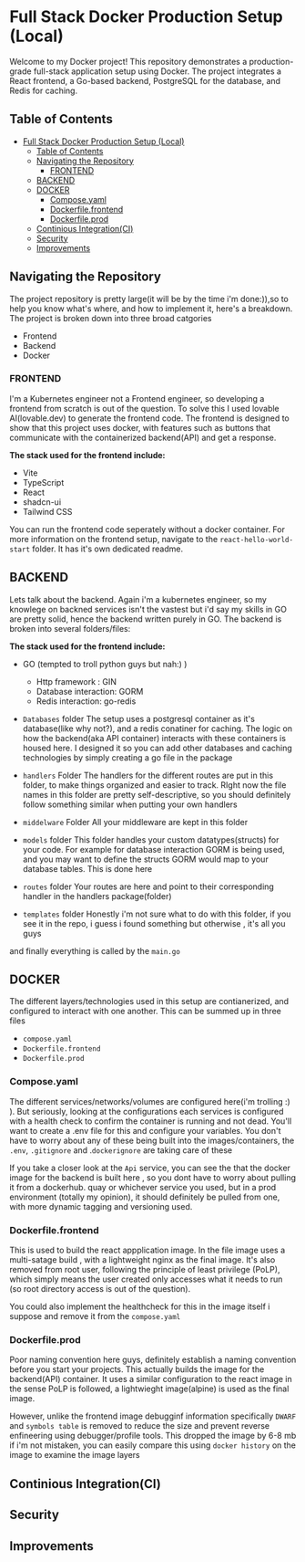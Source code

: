 # Full Stack Docker Production Setup (Local)

Welcome to my Docker project! This repository demonstrates a production-grade full-stack application setup using Docker. The project integrates a React frontend, a Go-based backend, PostgreSQL for the database, and Redis for caching. 

## Table of Contents
- [Full Stack Docker Production Setup (Local)](#full-stack-docker-production-setup-local)
  - [Table of Contents](#table-of-contents)
  - [Navigating the Repository](#navigating-the-repository)
    - [FRONTEND](#frontend)
  - [BACKEND](#backend)
  - [DOCKER](#docker)
    - [Compose.yaml](#composeyaml)
    - [Dockerfile.frontend](#dockerfilefrontend)
    - [Dockerfile.prod](#dockerfileprod)
  - [Continious Integration(CI)](#continious-integrationci)
  - [Security](#security)
  - [Improvements](#improvements)

## Navigating the Repository
The project repository is pretty large(it will be by the time i'm done:)),so to help you know what's where, and how to implement it, here's a breakdown. The project is broken down into three broad catgories

- Frontend
- Backend
- Docker 

### FRONTEND
I'm a Kubernetes engineer not a Frontend engineer, so developing a frontend from scratch is out of the question. To solve this I used lovable AI(lovable.dev) to generate the frontend code. The frontend is designed to show that this project uses docker, with features such as buttons that communicate with the containerized backend(API) and get a response.



**The stack used for the frontend include:**

- Vite
- TypeScript
- React
- shadcn-ui
- Tailwind CSS

You can run the frontend code seperately without a docker container. For more information on the frontend setup, navigate to the `react-hello-world-start` folder. It has it's own dedicated readme.

## BACKEND
Lets talk about the backend. Again i'm a kubernetes engineer, so my knowlege on backned services isn't the vastest but i'd say my skills in GO are pretty solid, hence the backend written purely in GO. The backend is broken into several folders/files:

**The stack used for the frontend include:**

- GO (tempted to troll python guys but nah:) )
  - Http framework : GIN
  - Database interaction: GORM
  - Redis interaction: go-redis

- `Databases` folder
 The setup uses a postgresql container as it's database(like why not?), and a redis conatiner for caching. The logic on how the backend(aka API container) interacts with these containers is housed here. I designed it so you can add other databases and caching technologies by simply creating a go file in the package

- `handlers` Folder
The handlers for the different routes are put in this folder, to make things organized and easier to track. RIght now the file names in this folder are pretty self-descriptive, so you should definitely follow something similar when putting your own handlers

- `middelware` Folder
All your middleware are kept in this folder

- `models` folder
This folder handles your custom datatypes(structs) for your code. For example for database interaction GORM is being used, and you may want to define the structs GORM would map to your database tables. This is done here

- `routes` folder
Your routes are here and point to their corresponding handler in the handlers package(folder)

- `templates` folder
Honestly i'm not sure what to do with this folder, if you see it in the repo, i guess i found something but otherwise , it's all you guys

and finally everything is called by the `main.go`

## DOCKER
The different layers/technologies used in this setup are contianerized, and configured to interact with one another. This can be summed up in three files

- `compose.yaml`
- `Dockerfile.frontend`
- `Dockerfile.prod`

### Compose.yaml
The different services/networks/volumes are configured here(i'm trolling :) ). But seriously, looking at the configurations each services is configured with a health check to confirm the container is running and not dead. You'll want to create a .env file for this and configure your variables. You don't have to worry about any of these being built into the images/containers, the `.env`, `.gitignore` and .`dockerignore` are taking care of these

If you take a closer look at the `Api` service, you can see the that the docker image for the backend is built here , so you dont have to worry about pulling it from a dockerhub. quay or whichever service you used, but in a prod environment (totally my opinion), it should definitely be pulled from one, with more dynamic tagging and versioning used.

### Dockerfile.frontend
This is used to build the react appplication image. In the file image uses a multi-satage build , with a lightweight nginx as the final image. It's also removed from root user, following the principle of least privilege (PoLP), which simply means the user created only accesses what it needs to run (so root directory access is out of the question). 

You could also implement the healthcheck for this in the image itself i suppose and remove it from the `compose.yaml`

### Dockerfile.prod
Poor naming convention here guys, definitely establish a naming convention before you start your projects. This actually builds the image for the backend(API) container. It uses a similar configuration to the react image in the sense PoLP is followed, a lightwieght image(alpine) is used as the final image. 

However, unlike the frontend image debugginf information specifically `DWARF` and `symbols table` is removed to reduce the size and prevent reverse enfineering using debugger/profile tools. This dropped the image by 6-8 mb if i'm not mistaken, you can easily compare this using `docker history` on the image to examine the image layers


## Continious Integration(CI)


## Security 


## Improvements







